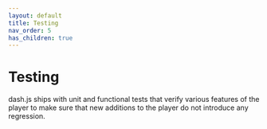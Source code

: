 ```yaml
---
layout: default
title: Testing
nav_order: 5
has_children: true
---
```


# Testing

dash.js ships with unit and functional tests that verify various features of the player to make sure that new additions
to the player do not introduce any regression.
